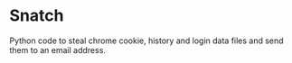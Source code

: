 # Snatch
Python code to steal chrome cookie, history and login data files and send them to an email address. 
